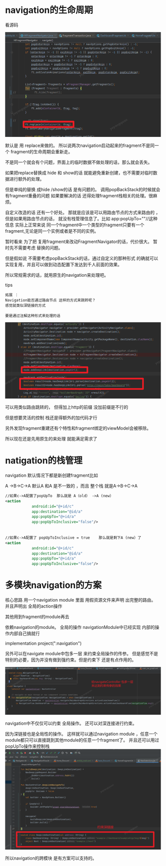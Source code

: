 

# navigation的生命周期


看源码

![image-20211203095623460](navigation.assets/image-20211203095623460.png)

默认是 用 replace来做的。
所以说两次navigation启动起来的fragment不是同一个
fragment的生命周期会重新走。

不是同一个就会有个问题，界面上的临时数据不做处理的话，那么就会丢失。

如果把replace替换成  hide 和 show的话 就能避免重新创建，也不需要对临时数据进行额外的处理。



但是单纯的替换 成hide /show的话 是有问题的。
调用popBackStack的时候就会有fragment重叠的问题
如果要解决的话  还得处理fragment栈相关的处理。很麻烦。



自定义改造的话 还有一个好处。
那就是应该是可以用路由节点的方式来路由的 ，
但是如果用路由节点的话， 就没有栈管理信息了。比如
app:popUpTo=""//这种信息
实际上正常来说  同一个fragment中一个类型的fragment只要有一个fragment,无论是同一个实例或者是不同的实例。

暂时看来 为了把 复用fragment来改动FragmentNavigator的话，代价很大。 
暂时先不需要考虑 替换的问题。

但是假如说 不需要考虑popBackStack的话，通过自定义的那种形式 的确就可以实现复用，并且可以做到动态配置下发达到千人前面的效果。

所以常规需求的话，就用原生的navigation来处理吧。

tips

```
拓展 ：
Navigation能否通过路由节点 这样的方式来跳转呢？
感觉就类似深链接的方式

要是通过注解这种形式来处理的话
```

![image-20211203150558593](navigation.assets/image-20211203150558593.png)

可以用类似路由跳转的， 但得加上http的前缀 没加前缀是不行的

但是想要灵活的控制 栈还是得额外的加代码才行

另外发现fragment重建还有个特性和fragment绑定的viewModel会被移除。



所以现在还是先用原生的来处理 就能满足需求了

# natigation的栈管理

navigation 默认情况下都是新创建fragment比如

A ->B->C->A
默认A 和A 是不一致的 ，而且 整个栈 就是A->B->C->A





```xml
//如果c->A配置了popUpTo  那么就是 A（old） ->A (new）
<action
            android:id="@+id/c"
            app:destination="@id/a"
            app:popUpTo="@+id/a"
            app:popUpToInclusive="false"/>


//如果c->A配置了 popUpToInclusive = true    那么就是剩下A (new）了
<action
            android:id="@+id/c"
            app:destination="@id/a"
            app:popUpTo="@+id/a"
            app:popUpToInclusive="false"/>
```



# 多模块navigation的方案



核心思路
用一个navigation module
里面 用假资源文件来声明  出完整的路由。
并且声明出  全局的action操作

其他用到fragment的module再去

依赖navigation的module。
全局的操作 navigationModule中已经实现 内部的操作内部自己搞就行

implementation project(":navigation")



另外可以在navigate module中包多一层 来约束全局操作的传参。
但是感觉不是特别的必要，因为并没有做到强约束。但是约束下 还是有点作用的。

![image-20211203171643180](navigation.assets/image-20211203171643180.png)

navigation中不仅仅可以约束 全局操作。
还可以对深连接进行约束。

因为深链接也是全局性的操作。
这样就可以通过navigation module ，任意一个module都只可以直接跳到其他module的任意一个fragment了。
并且还可以用过popUpTo操作来控制栈
![image-20211203173046122](navigation.assets/image-20211203173046122.png)



所以navigation的跨模块 是有方案可以支持的。

